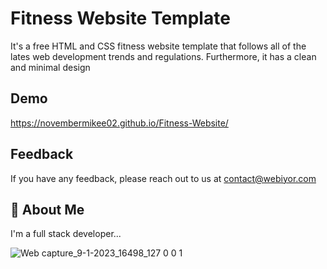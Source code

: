 
# Fitness Website Template

It's a free HTML and CSS fitness website template that follows all of the lates web development trends and regulations. Furthermore, it has a clean and minimal design


## Demo

https://novembermikee02.github.io/Fitness-Website/


## Feedback

If you have any feedback, please reach out to us at contact@webiyor.com


## 🚀 About Me
I'm a full stack developer...


![Web capture_9-1-2023_16498_127 0 0 1](https://user-images.githubusercontent.com/61339435/211296718-1afbf087-260a-4f75-a5d5-b72a898105c1.jpeg)
